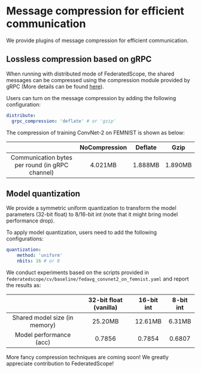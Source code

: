 # Message compression for efficient communication

We provide plugins of message compression for efficient communication.

## Lossless compression based on gRPC
When running with distributed mode of FederatedScope, the shared messages can be compressed using the compression module provided by gRPC (More details can be found [here](https://chromium.googlesource.com/external/github.com/grpc/grpc/+/HEAD/examples/python/compression/)).

Users can turn on the message compression by adding the following configuration:
```yaml
distribute:
  grpc_compression: 'deflate' # or 'gzip'
```

The compression of training ConvNet-2 on FEMNIST  is shown as below:

| | NoCompression | Deflate | Gzip |
| :---: | :---: | :---: | :---: |
| Communication bytes per round (in gRPC channel) | 4.021MB | 1.888MB | 1.890MB | 


## Model quantization
We provide a symmetric uniform quantization to transform the model parameters (32-bit float) to 8/16-bit int (note that it might bring model performance drop).

To apply model quantization, users need to add the following configurations:
```yaml
quantization:
    method: 'uniform'
    nbits: 16 # or 8
```

We conduct experiments based on the scripts provided in `federatedscope/cv/baseline/fedavg_convnet2_on_femnist.yaml` and report the results as:

| | 32-bit float (vanilla) | 16-bit int | 8-bit int |
| :---: | :---: | :---: | :---: |
| Shared model size (in memory) | 25.20MB | 12.61MB | 6.31MB | 
| Model performance (acc) | 0.7856 | 0.7854 | 0.6807 | 

More fancy compression techniques are coming soon!  We greatly appreciate contribution to FederatedScope!
